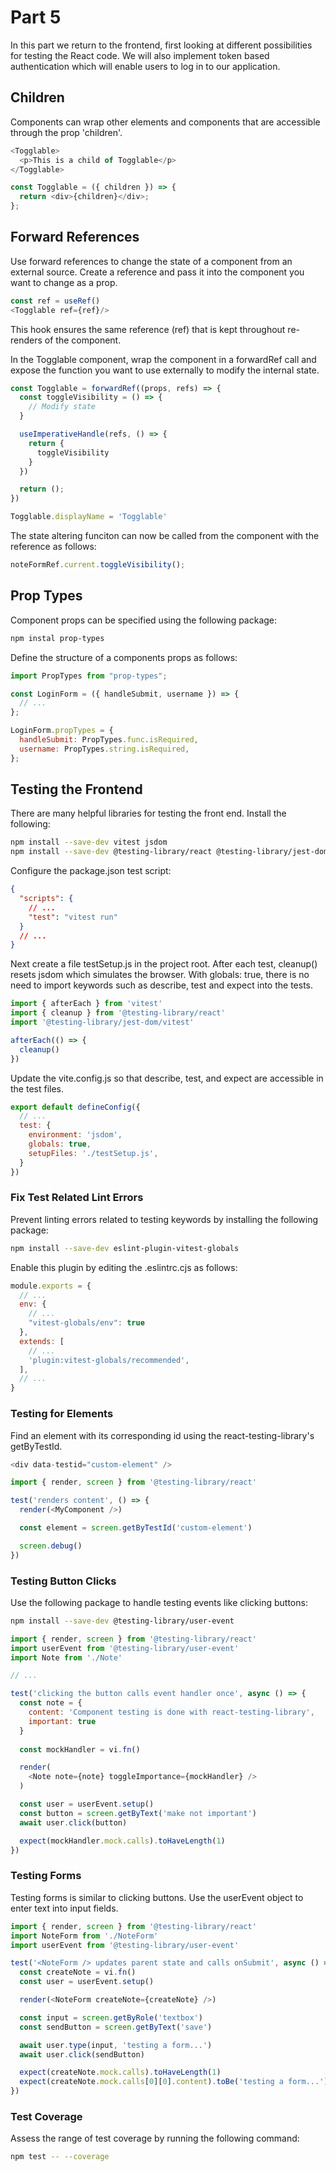 # Part 5

In this part we return to the frontend, first looking at different possibilities for testing the React code. We will also implement token based authentication which will enable users to log in to our application.

## Children

Components can wrap other elements and components that are accessible through the prop 'children'.

```javascript
<Togglable>
  <p>This is a child of Togglable</p>
</Togglable>
```

```javascript
const Togglable = ({ children }) => {
  return <div>{children}</div>;
};
```

## Forward References

Use forward references to change the state of a component from an external source. Create a reference and pass it into the component you want to change as a prop.

```javascript
const ref = useRef()
<Togglable ref={ref}/>
```

This hook ensures the same reference (ref) that is kept throughout re-renders of the component.

In the Togglable component, wrap the component in a forwardRef call and expose the function you want to use externally to modify the internal state.

```javascript
const Togglable = forwardRef((props, refs) => {
  const toggleVisibility = () => {
    // Modify state
  }

  useImperativeHandle(refs, () => {
    return {
      toggleVisibility
    }
  })

  return ();
})

Togglable.displayName = 'Togglable'
```

The state altering funciton can now be called from the component with the reference as follows:

```javascript
noteFormRef.current.toggleVisibility();
```

## Prop Types

Component props can be specified using the following package:

```bash
npm instal prop-types
```

Define the structure of a components props as follows:

```javascript
import PropTypes from "prop-types";

const LoginForm = ({ handleSubmit, username }) => {
  // ...
};

LoginForm.propTypes = {
  handleSubmit: PropTypes.func.isRequired,
  username: PropTypes.string.isRequired,
};
```

## Testing the Frontend

There are many helpful libraries for testing the front end. Install the following:

```bash
npm install --save-dev vitest jsdom
npm install --save-dev @testing-library/react @testing-library/jest-dom
```

Configure the package.json test script:

```json
{
  "scripts": {
    // ...
    "test": "vitest run"
  }
  // ...
}
```

Next create a file testSetup.js in the project root. After each test, cleanup() resets jsdom which simulates the browser. With globals: true, there is no need to import keywords such as describe, test and expect into the tests.

```javascript
import { afterEach } from 'vitest'
import { cleanup } from '@testing-library/react'
import '@testing-library/jest-dom/vitest'

afterEach(() => {
  cleanup()
})
```

Update the vite.config.js so that describe, test, and expect are accessible in the test files.

```javascript
export default defineConfig({
  // ...
  test: {
    environment: 'jsdom',
    globals: true,
    setupFiles: './testSetup.js', 
  }
})
```

### Fix Test Related Lint Errors

Prevent linting errors related to testing keywords by installing the following package:

```bash
npm install --save-dev eslint-plugin-vitest-globals
```

Enable this plugin by editing the .eslintrc.cjs as follows:

```cjs
module.exports = {
  // ...
  env: {
    // ...
    "vitest-globals/env": true
  },
  extends: [
    // ...
    'plugin:vitest-globals/recommended',
  ],
  // ...
}
```

### Testing for Elements

Find an element with its corresponding id using the react-testing-library's getByTestId.

```javascript
<div data-testid="custom-element" />
```

```javascript
import { render, screen } from '@testing-library/react'

test('renders content', () => {
  render(<MyComponent />)

  const element = screen.getByTestId('custom-element')

  screen.debug()
})
```

### Testing Button Clicks

Use the following package to handle testing events like clicking buttons:

```bash
npm install --save-dev @testing-library/user-event
```

```javascript
import { render, screen } from '@testing-library/react'
import userEvent from '@testing-library/user-event'
import Note from './Note'

// ...

test('clicking the button calls event handler once', async () => {
  const note = {
    content: 'Component testing is done with react-testing-library',
    important: true
  }
  
  const mockHandler = vi.fn()

  render(
    <Note note={note} toggleImportance={mockHandler} />
  )

  const user = userEvent.setup()
  const button = screen.getByText('make not important')
  await user.click(button)

  expect(mockHandler.mock.calls).toHaveLength(1)
})
```

### Testing Forms

Testing forms is similar to clicking buttons. Use the userEvent object to enter text into input fields.

```javascript
import { render, screen } from '@testing-library/react'
import NoteForm from './NoteForm'
import userEvent from '@testing-library/user-event'

test('<NoteForm /> updates parent state and calls onSubmit', async () => {
  const createNote = vi.fn()
  const user = userEvent.setup()

  render(<NoteForm createNote={createNote} />)

  const input = screen.getByRole('textbox')
  const sendButton = screen.getByText('save')

  await user.type(input, 'testing a form...')
  await user.click(sendButton)

  expect(createNote.mock.calls).toHaveLength(1)
  expect(createNote.mock.calls[0][0].content).toBe('testing a form...')
})
```

### Test Coverage

Assess the range of test coverage by running the following command:

```bash
npm test -- --coverage
```